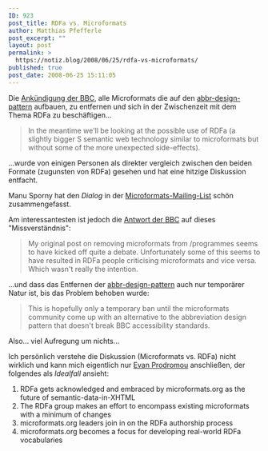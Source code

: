 ```yaml
---
ID: 923
post_title: RDFa vs. Microformats
author: Matthias Pfefferle
post_excerpt: ""
layout: post
permalink: >
  https://notiz.blog/2008/06/25/rdfa-vs-microformats/
published: true
post_date: 2008-06-25 15:11:05
---
```

<!-- wp:paragraph -->
<p>Die <a href="https://notiz.blog/2008/06/24/bbc-und-das-alte-haccessibility-problemchen/">Ankündigung der BBC</a>, alle Microformats die auf den <a href="http://microformats.org/wiki/abbr-design-pattern">abbr-design-pattern</a> aufbauen, zu entfernen und sich in der Zwischenzeit mit dem Thema RDFa zu beschäftigen...</p>
<!-- /wp:paragraph -->

<!-- wp:quote -->
<blockquote class="wp-block-quote">
	<p>In the meantime we'll be looking at the possible use of RDFa (a slightly bigger S semantic web technology similar to microformats but without some of the more unexpected side-effects).</p>
</blockquote>
<!-- /wp:quote -->

<!-- wp:paragraph -->
<p>...wurde von einigen Personen als direkter vergleich zwischen den beiden Formate (zugunsten von RDFa) gesehen und hat eine hitzige Diskussion entfacht.</p>
<!-- /wp:paragraph -->

<!-- wp:paragraph -->
<p>Manu Sporny hat den <em>Dialog</em> in der <a href="http://groups.google.com/group/microformats/browse_thread/thread/55355dd6b76f8e83?hl=en">Microformats-Mailing-List</a> schön zusammengefasst.</p>
<!-- /wp:paragraph -->

<!-- wp:paragraph -->
<p>Am interessantesten ist jedoch die <a href="http://www.bbc.co.uk/blogs/radiolabs/2008/06/microformats_and_rdfa_and_rdf.shtml">Antwort der BBC</a> auf dieses "Missverständnis":</p>
<!-- /wp:paragraph -->

<!-- wp:quote -->
<blockquote class="wp-block-quote">
	<p>My original post on removing microformats from /programmes seems to have kicked off quite a debate. Unfortunately some of this seems to have resulted in RDFa people criticising microformats and vice versa. Which wasn't really the intention.</p>
</blockquote>
<!-- /wp:quote -->

<!-- wp:paragraph -->
<p>...und dass das Entfernen der <a href="http://microformats.org/wiki/abbr-design-pattern">abbr-design-pattern</a> auch nur temporärer Natur ist, bis das Problem behoben wurde:</p>
<!-- /wp:paragraph -->

<!-- wp:quote -->
<blockquote class="wp-block-quote">
	<p>This is hopefully only a temporary ban until the microformats community come up with an alternative to the abbreviation design pattern that doesn't break BBC accessibility standards.</p>
</blockquote>
<!-- /wp:quote -->

<!-- wp:paragraph -->
<p>Also... viel Aufregung um nichts...</p>
<!-- /wp:paragraph -->

<!-- wp:paragraph -->
<p>Ich persönlich verstehe die Diskussion (Microformats vs. RDFa) nicht wirklich und kann mich eigentlich nur <a href="http://evan.prodromou.name/RDFa_vs_microformats">Evan Prodromou</a> anschließen, der folgendes als <em>Idealfall</em> ansieht:</p>
<!-- /wp:paragraph -->

<!-- wp:list {"ordered":true} -->
<ol>
	<li>RDFa gets acknowledged and embraced by microformats.org as the future of semantic-data-in-XHTML
	</li>
	<li>The RDFa group makes an effort to encompass existing microformats with a minimum of changes
	</li>
	<li>microformats.org leaders join in on the RDFa authorship process
	</li>
	<li>microformats.org becomes a focus for developing real-world RDFa vocabularies
	</li>
</ol>
<!-- /wp:list -->